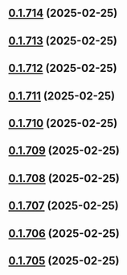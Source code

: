 ## [0.1.714](https://github.com/binary-braids/terraform-oracle/compare/v0.1.713...v0.1.714) (2025-02-25)



## [0.1.713](https://github.com/binary-braids/terraform-oracle/compare/v0.1.712...v0.1.713) (2025-02-25)



## [0.1.712](https://github.com/binary-braids/terraform-oracle/compare/v0.1.711...v0.1.712) (2025-02-25)



## [0.1.711](https://github.com/binary-braids/terraform-oracle/compare/v0.1.710...v0.1.711) (2025-02-25)



## [0.1.710](https://github.com/binary-braids/terraform-oracle/compare/v0.1.709...v0.1.710) (2025-02-25)



## [0.1.709](https://github.com/binary-braids/terraform-oracle/compare/v0.1.708...v0.1.709) (2025-02-25)



## [0.1.708](https://github.com/binary-braids/terraform-oracle/compare/v0.1.707...v0.1.708) (2025-02-25)



## [0.1.707](https://github.com/binary-braids/terraform-oracle/compare/v0.1.706...v0.1.707) (2025-02-25)



## [0.1.706](https://github.com/binary-braids/terraform-oracle/compare/v0.1.705...v0.1.706) (2025-02-25)



## [0.1.705](https://github.com/binary-braids/terraform-oracle/compare/v0.1.704...v0.1.705) (2025-02-25)



